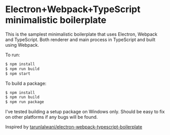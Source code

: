 # Electron+Webpack+TypeScript minimalistic boilerplate

This is the samplest minimalistic boilerplate that uses Electron, Webpack and TypeScript. Both renderer and main process in TypeScript and built using Webpack.

To run:

```bash
$ npm install
$ npm run build
$ npm start
```
To build a package:
```bash
$ npm install
$ npm run build
$ npm run package
```
I've tested building a setup package on Windows only. Should be easy to fix on other platforms if any bugs will be found.

Inspired by [tarunlalwani/electron-webpack-typescript-boilerplate](https://github.com/tarunlalwani/electron-webpack-typescript-boilerplate)